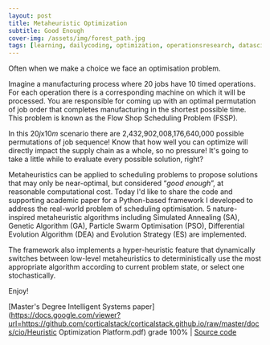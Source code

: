 ```yaml
---
layout: post
title: Metaheuristic Optimization
subtitle: Good Enough
cover-img: /assets/img/forest_path.jpg
tags: [learning, dailycoding, optimization, operationsresearch, datascience]
---
```

Often when we make a choice we face an optimisation problem. 

Imagine a manufacturing process where 20 jobs have 10 timed operations. For each operation there is a corresponding machine 
on which it will be processed. You are responsible for coming up with an optimal permutation of job order that completes 
manufacturing in the shortest possible time. This problem is known as the Flow Shop Scheduling Problem (FSSP). 

In this 20*j*x10*m* scenario there are 2,432,902,008,176,640,000 possible permutations of job sequence! Know that how well 
you can optimize will directly impact the supply chain as a whole, so no pressure! It's going to take a little while to 
evaluate every possible solution, right? 

Metaheuristics can be applied to scheduling problems to propose solutions that may only be near-optimal, but considered 
“*good enough*”, at reasonable computational cost. Today I'd like to share the code and supporting academic paper for a 
Python-based framework I developed to address the real-world problem of scheduling optimisation. 5 nature-inspired 
metaheuristic algorithms including Simulated Annealing (SA), Genetic Algorithm (GA), Particle Swarm Optimisation (PSO), 
Differential Evolution Algorithm (DEA) and Evolution Strategy (ES) are implemented.

The framework also implements a hyper-heuristic feature that dynamically switches between low-level metaheuristics to 
deterministically use the most appropriate algorithm according to current problem state, or select one stochastically.

Enjoy!

[Master's Degree Intelligent Systems paper](https://docs.google.com/viewer?url=https://github.com/corticalstack/corticalstack.github.io/raw/master/docs/cio/Heuristic Optimization Platform.pdf) grade 100%
 | [Source code](https://github.com/corticalstack/heuristic-optimization-platform)